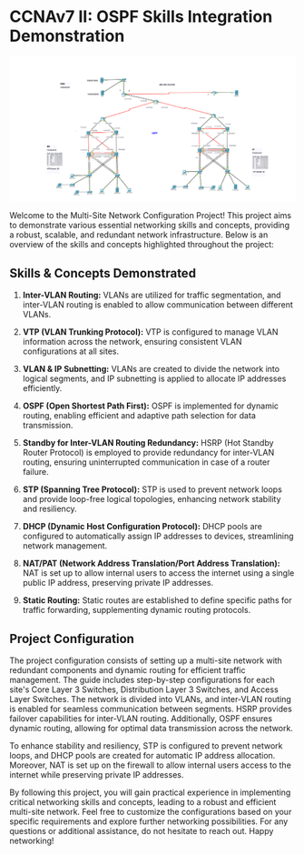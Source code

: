 # CCNAv7 II: OSPF Skills Integration Demonstration

![ospf-topology](ospf.png)

Welcome to the Multi-Site Network Configuration Project! This project aims to demonstrate various essential networking skills and concepts, providing a robust, scalable, and redundant network infrastructure. Below is an overview of the skills and concepts highlighted throughout the project:

## **Skills & Concepts Demonstrated**

1. **Inter-VLAN Routing:** VLANs are utilized for traffic segmentation, and inter-VLAN routing is enabled to allow communication between different VLANs.

2. **VTP (VLAN Trunking Protocol):** VTP is configured to manage VLAN information across the network, ensuring consistent VLAN configurations at all sites.

3. **VLAN & IP Subnetting:** VLANs are created to divide the network into logical segments, and IP subnetting is applied to allocate IP addresses efficiently.

4. **OSPF (Open Shortest Path First):** OSPF is implemented for dynamic routing, enabling efficient and adaptive path selection for data transmission.

5. **Standby for Inter-VLAN Routing Redundancy:** HSRP (Hot Standby Router Protocol) is employed to provide redundancy for inter-VLAN routing, ensuring uninterrupted communication in case of a router failure.

6. **STP (Spanning Tree Protocol):** STP is used to prevent network loops and provide loop-free logical topologies, enhancing network stability and resiliency.

7. **DHCP (Dynamic Host Configuration Protocol):** DHCP pools are configured to automatically assign IP addresses to devices, streamlining network management.

8. **NAT/PAT (Network Address Translation/Port Address Translation):** NAT is set up to allow internal users to access the internet using a single public IP address, preserving private IP addresses.

9. **Static Routing:** Static routes are established to define specific paths for traffic forwarding, supplementing dynamic routing protocols.

## **Project Configuration**

The project configuration consists of setting up a multi-site network with redundant components and dynamic routing for efficient traffic management. The guide includes step-by-step configurations for each site's Core Layer 3 Switches, Distribution Layer 3 Switches, and Access Layer Switches. The network is divided into VLANs, and inter-VLAN routing is enabled for seamless communication between segments. HSRP provides failover capabilities for inter-VLAN routing. Additionally, OSPF ensures dynamic routing, allowing for optimal data transmission across the network.

To enhance stability and resiliency, STP is configured to prevent network loops, and DHCP pools are created for automatic IP address allocation. Moreover, NAT is set up on the firewall to allow internal users access to the internet while preserving private IP addresses.

By following this project, you will gain practical experience in implementing critical networking skills and concepts, leading to a robust and efficient multi-site network. Feel free to customize the configurations based on your specific requirements and explore further networking possibilities. For any questions or additional assistance, do not hesitate to reach out. Happy networking!